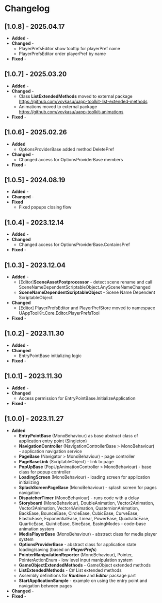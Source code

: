Changelog
=========

[1.0.8] - 2025.04.17
--------------------
* **Added** -
* **Changed** -
    * PlayerPrefsEditor show tooltip for playerPref name
    * PlayerPrefsEditor order playerPref by name
* **Fixed** -

[1.0.7] - 2025.03.20
--------------------
* **Added** -
* **Changed** -
    * Class **ListExtendedMethods** moved to external package https://github.com/vovkasu/uapp-toolkit-list-extended-methods
    * Animations moved to external package https://github.com/vovkasu/uapp-toolkit-animations
* **Fixed** -

[1.0.6] - 2025.02.26
--------------------
* **Added**
    * OptionsProviderBase added method DeletePref
* **Changed** -
    * Changed access for OptionsProviderBase members
* **Fixed** -

[1.0.5] - 2024.08.19
--------------------
* **Added** -
* **Changed** -
* **Fixed**
    * Fixed popups closing flow

[1.0.4] - 2023.12.14
--------------------
* **Added** -
* **Changed**
    * Changed access for OptionsProviderBase.ContainsPref
* **Fixed** -

[1.0.3] - 2023.12.04
--------------------
* **Added** -
    * [Editor]**SceneAssetPostprocessor** - detect scene rename and call SceneNameDependentScriptableObject.AnySceneNameChanged
    * **SceneNameDependentScriptableObject** - Scene Name Dependent ScriptableObject 
* **Changed**
    * [Editor] PlayerPrefsEditor and PlayerPrefStore moved to namespace UAppToolKit.Core.Editor.PlayerPrefsTool
* **Fixed** -

[1.0.2] - 2023.11.30
--------------------
* **Added** -
* **Changed**
    * EntryPointBase initializing logic
* **Fixed** -

[1.0.1] - 2023.11.30
--------------------
* **Added** -
* **Changed**
    * Access permission for EntryPointBase.InitializeApplication
* **Fixed** -

[1.0.0] - 2023.11.27
--------------------
* **Added**
    * **EntryPointBase** (MonoBehaviour) as base abstract class of application entry point (Singleton) 
    * **NavigationController** (NavigationControllerBase > MonoBehaviour) - application navigation service
    * **PageBase** (Navigator > MonoBehaviour) - page controller
    * **PageBaseLink** (ScriptableObject) - link to page
    * **PopUpBase** (PopUpAnimationController > MonoBehaviour) - base class for popup controller
    * **LoadingScreen** (MonoBehaviour) - loading screen for application initializing
    * **SplashScreenPageBase** (MonoBehaviour) - splash screen for pages navigation
    * **DispatcherTimer** (MonoBehaviour) - runs code with a delay
    * **Storyboard** (MonoBehaviour), DoubleAnimation, Vector2Animation, Vector3Animation, Vector4Animation, QuaternionAnimation, BackEase, BounceEase, CircleEase, CubicEase, CurveEase, ElasticEase, ExponentialEase, Linear, PowerEase, QuadraticEase, QuarticEase, QuinticEase, SineEase, EasingModes - code-base animation system
    * **MediaPlayerBase** (MonoBehaviour) - abstract class for media player system
    * **OptionsProviderBase** - abstract class for application state loading/saving (based on ***PlayerPrefs***)
    * **PointerManipulationReporter** (MonoBehaviour), Pointer, PointerActionEnum - low level input manipulation system
    * **GameObjectExtendedMethods** - GameObject extended methods
    * **ListExtendedMethods** - C# List extended methods
    * Assembly definitions for ***Runtime*** and ***Editor*** package part
    * **StartApplicationSample** - example on using the entry point and navigation between pages
* **Changed** -
* **Fixed** -